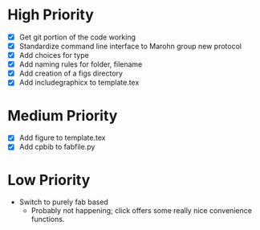# High Priority
- [x] Get git portion of the code working
- [x] Standardize command line interface to Marohn group new protocol
- [x] Add choices for type
- [x] Add naming rules for folder, filename
- [x] Add creation of a figs directory
- [x] Add includegraphicx to template.tex

# Medium Priority
- [x] Add figure to template.tex
- [x] Add cpbib to fabfile.py

# Low Priority
- Switch to purely fab based
    - Probably not happening; click offers some really nice convenience functions.
